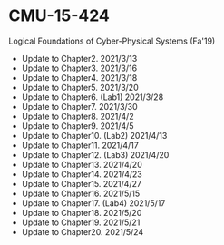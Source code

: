 # CMU-15-424
Logical Foundations of Cyber-Physical Systems (Fa'19)
+ Update to Chapter2.  2021/3/13
+ Update to Chapter3.  2021/3/16
+ Update to Chapter4.  2021/3/18
+ Update to Chapter5.  2021/3/20
+ Update to Chapter6. (Lab1)  2021/3/28
+ Update to Chapter7.  2021/3/30
+ Update to Chapter8.  2021/4/2
+ Update to Chapter9.  2021/4/5
+ Update to Chapter10. (Lab2)  2021/4/13
+ Update to Chapter11. 2021/4/17
+ Update to Chapter12. (Lab3) 2021/4/20
+ Update to Chapter13. 2021/4/20
+ Update to Chapter14. 2021/4/23
+ Update to Chapter15. 2021/4/27
+ Update to Chapter16. 2021/5/15
+ Update to Chapter17. (Lab4) 2021/5/17
+ Update to Chapter18. 2021/5/20
+ Update to Chapter19. 2021/5/21
+ Update to Chapter20. 2021/5/24